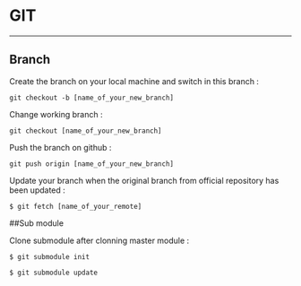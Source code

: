 # GIT
***

## Branch


Create the branch on your local machine and switch in this branch :
```
git checkout -b [name_of_your_new_branch]
```

Change working branch :
```
git checkout [name_of_your_new_branch]
```

Push the branch on github :
```
git push origin [name_of_your_new_branch]
```

Update your branch when the original branch from official repository has been updated :
```
$ git fetch [name_of_your_remote]
```

##Sub module


Clone submodule after clonning master module :
```
$ git submodule init  
```
```
$ git submodule update
```